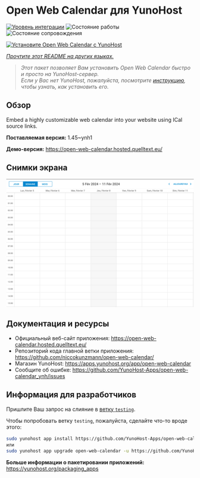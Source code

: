 <!--
Важно: этот README был автоматически сгенерирован <https://github.com/YunoHost/apps/tree/master/tools/readme_generator>
Он НЕ ДОЛЖЕН редактироваться вручную.
-->

# Open Web Calendar для YunoHost

[![Уровень интеграции](https://apps.yunohost.org/badge/integration/open-web-calendar)](https://ci-apps.yunohost.org/ci/apps/open-web-calendar/)
![Состояние работы](https://apps.yunohost.org/badge/state/open-web-calendar)
![Состояние сопровождения](https://apps.yunohost.org/badge/maintained/open-web-calendar)

[![Установите Open Web Calendar с YunoHost](https://install-app.yunohost.org/install-with-yunohost.svg)](https://install-app.yunohost.org/?app=open-web-calendar)

*[Прочтите этот README на других языках.](./ALL_README.md)*

> *Этот пакет позволяет Вам установить Open Web Calendar быстро и просто на YunoHost-сервер.*  
> *Если у Вас нет YunoHost, пожалуйста, посмотрите [инструкцию](https://yunohost.org/install), чтобы узнать, как установить его.*

## Обзор

Embed a highly customizable web calendar into your website using ICal source links.

**Поставляемая версия:** 1.45~ynh1

**Демо-версия:** <https://open-web-calendar.hosted.quelltext.eu/>

## Снимки экрана

![Снимок экрана Open Web Calendar](./doc/screenshots/screenshot.png)

## Документация и ресурсы

- Официальный веб-сайт приложения: <https://open-web-calendar.hosted.quelltext.eu/>
- Репозиторий кода главной ветки приложения: <https://github.com/niccokunzmann/open-web-calendar/>
- Магазин YunoHost: <https://apps.yunohost.org/app/open-web-calendar>
- Сообщите об ошибке: <https://github.com/YunoHost-Apps/open-web-calendar_ynh/issues>

## Информация для разработчиков

Пришлите Ваш запрос на слияние в [ветку `testing`](https://github.com/YunoHost-Apps/open-web-calendar_ynh/tree/testing).

Чтобы попробовать ветку `testing`, пожалуйста, сделайте что-то вроде этого:

```bash
sudo yunohost app install https://github.com/YunoHost-Apps/open-web-calendar_ynh/tree/testing --debug
или
sudo yunohost app upgrade open-web-calendar -u https://github.com/YunoHost-Apps/open-web-calendar_ynh/tree/testing --debug
```

**Больше информации о пакетировании приложений:** <https://yunohost.org/packaging_apps>
